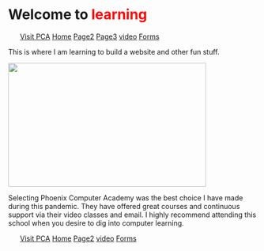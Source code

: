 <!DOCTYPE html>
<html>


<body>
	<h1>Welcome to<span style="color: red;"> learning</h1>

<ul>
		<a href="https://phxcomputeracademy.com"> Visit PCA</a>
		<a href= " HomePage.html"> Home</a>
		<a href= "Page2.html"> Page2</a>
		<a href= "Page3.html"> Page3</a>
		<a href= "video.html"> video</a>
		<a href="Forms.html"> Forms</a>
</ul>

<p>This is where I am learning to build a website and other fun stuff.</p>

<img src="https://www.theluxurysignature.com/wp-content/uploads/2015/08/The-Most-Secluded-Beaches-in-Thailand-The-Luxury-Signature.jpg" width="400" height="250">
 
<p>Selecting Phoenix Computer Academy was the best choice I have made during this pandemic. They have offered great courses and continuous support via their video classes and email.
I highly recommend attending this school when you desire to dig into computer learning.</p>




<footer>
	<ul>
		<a href="https://phxcomputeracademy.com"> Visit PCA</a>
		<a href= " HomePage.html"> Home</a>
		<a href= "Page2.html"> Page2</a>
		<a href= "video.html"> video</a>
		<a href="Forms.html"> Forms</a>
</ul>
</footer>
</body>
<link type =" text/css" rel= "stylesheet" href="Mainfile.css"/>
<link type =" text/css" rel= "stylesheet" href="Web1.css"/>
</html>


